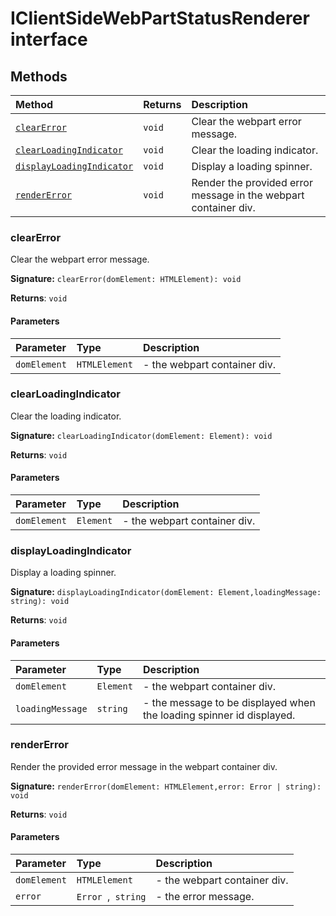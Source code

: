 # IClientSideWebPartStatusRenderer interface













## Methods

| Method	   |  Returns	| Description|
|:-------------|:-------|:-----------|
|[`clearError`](#clearerror)      | `void` | Clear the webpart error message. |
|[`clearLoadingIndicator`](#clearloadingindicator)      | `void` | Clear the loading indicator. |
|[`displayLoadingIndicator`](#displayloadingindicator)      | `void` | Display a loading spinner. |
|[`renderError`](#rendererror)      | `void` | Render the provided error message in the webpart container div. |




### clearError

Clear the webpart error message.

**Signature:** `clearError(domElement: HTMLElement): void`

**Returns**: `void`



#### Parameters


| Parameter	   | Type    | Description |
|:-------------|:---------------|:------------|
| `domElement`    | `HTMLElement` | - the webpart container div. |


### clearLoadingIndicator

Clear the loading indicator.

**Signature:** `clearLoadingIndicator(domElement: Element): void`

**Returns**: `void`



#### Parameters


| Parameter	   | Type    | Description |
|:-------------|:---------------|:------------|
| `domElement`    | `Element` | - the webpart container div. |


### displayLoadingIndicator

Display a loading spinner.

**Signature:** `displayLoadingIndicator(domElement: Element,loadingMessage: string): void`

**Returns**: `void`



#### Parameters


| Parameter	   | Type    | Description |
|:-------------|:---------------|:------------|
| `domElement`    | `Element` | - the webpart container div. |
| `loadingMessage`    | `string` | - the message to be displayed when the loading spinner id displayed. |


### renderError

Render the provided error message in the webpart container div.

**Signature:** `renderError(domElement: HTMLElement,error: Error | string): void`

**Returns**: `void`



#### Parameters


| Parameter	   | Type    | Description |
|:-------------|:---------------|:------------|
| `domElement`    | `HTMLElement` | - the webpart container div. |
| `error`    | `Error `,` string` | - the error message. |

